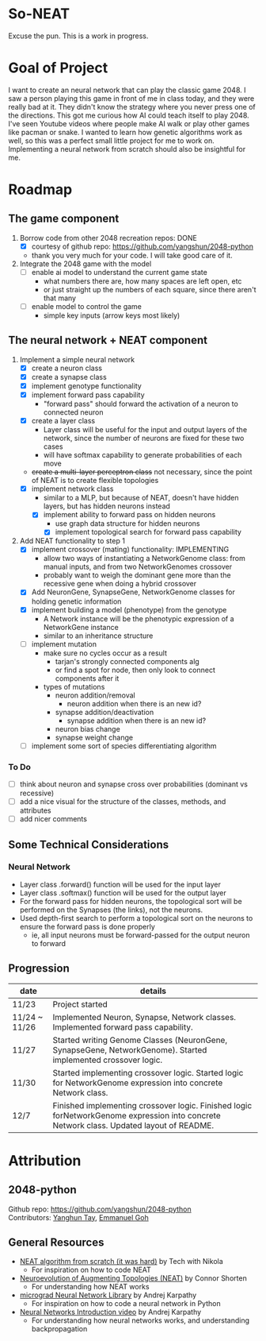 # So-NEAT 
Excuse the pun. This is a work in progress.

# Goal of Project
I want to create an neural network that can play the classic game 2048. I saw a
person playing this game in front of me in class today, and they were really
bad at it. They didn't know the strategy where you never press one of the directions.
This got me curious how AI could teach itself to play 2048. I've seen Youtube
videos where people make AI walk or play other games like pacman or snake. I wanted
to learn how genetic algorithms work as well, so this was a perfect small little
project for me to work on. Implementing a neural network from scratch should also
be insightful for me.

# Roadmap

## The game component
1. Borrow code from other 2048 recreation repos: DONE
    - [x] courtesy of github repo: https://github.com/yangshun/2048-python
    - thank you very much for your code. I will take good care of it.
2. Integrate the 2048 game with the model
    - [ ] enable ai model to understand the current game state
        - what numbers there are, how many spaces are left open, etc
        - or just straight up the numbers of each square, since there aren't that many 
    - [ ] enable model to control the game
        - simple key inputs (arrow keys most likely)

## The neural network + NEAT component
1. Implement a simple neural network
    - [x] create a neuron class
    - [x] create a synapse class
    - [x] implement genotype functionality
    - [x] implement forward pass capability
        - "forward pass" should forward the activation of a neuron to connected neuron
    - [x] create a layer class
        - Layer class will be useful for the input and output layers of the network, since the 
        number of neurons are fixed for these two cases
        - will have softmax capability to generate probabilities of each move
    - ~~create a multi-layer perceptron class~~ not necessary, since the point of
    NEAT is to create flexible topologies
    - [x] implement network class
        - similar to a MLP, but because of NEAT, doesn't have hidden layers, but
        has hidden neurons instead
        - [x] implement ability to forward pass on hidden neurons
            - use graph data structure for hidden neurons
            - [x] implement topological search for forward pass capability

2. Add NEAT functionality to step 1
    - [x] implement crossover (mating) functionality: IMPLEMENTING
        - allow two ways of instantiating a NetworkGenome class: from manual inputs, and from two NetworkGenomes crossover
        - probably want to weigh the dominant gene more than the recessive gene when doing a hybrid crossover
    - [x] Add NeuronGene, SynapseGene, NetworkGenome classes for holding genetic information
    - [x] implement building a model (phenotype) from the genotype
        - A Network instance will be the phenotypic expression of a NetworkGene instance
        - similar to an inheritance structure
    - [ ] implement mutation
        - make sure no cycles occur as a result
            - tarjan's strongly connected components alg
            - or find a spot for node, then only look to connect components after it
        - types of mutations
            - neuron addition/removal
                - neuron addition when there is an new id?
            - synapse addition/deactivation
                - synapse addition when there is an new id?
            - neuron bias change
            - synapse weight change
    - [ ] implement some sort of species differentiating algorithm

### To Do
- [ ] think about neuron and synapse cross over probabilities (dominant vs recessive)
- [ ] add a nice visual for the structure of the classes, methods, and attributes
- [ ] add nicer comments

## Some Technical Considerations
### Neural Network
- Layer class .forward() function will be used for the input layer
- Layer class .softmax() function will be used for the output layer
- For the forward pass for hidden neurons, the topological sort will be
performed on the Synapses (the links), not the neurons. 
- Used depth-first search to perform a topological sort on the neurons to ensure
the forward pass is done properly
    - ie, all input neurons must be forward-passed for the output neuron to forward



## Progression
| date | details |
| --- | --- |
| 11/23 | Project started |
| 11/24 ~ 11/26 | Implemented Neuron, Synapse, Network classes. Implemented forward pass capability. |
| 11/27 | Started writing Genome Classes (NeuronGene, SynapseGene, NetworkGenome). Started implemented crossover logic. | 
| 11/30 | Started implementing crossover logic. Started logic for NetworkGenome expression into concrete Network class. |
| 12/7 | Finished implementing crossover logic. Finished logic forNetworkGenome expression into concrete Network class. Updated layout of README. |

# Attribution

## 2048-python
Github repo: https://github.com/yangshun/2048-python<br>
Contributors: [Yanghun Tay](http://github.com/yangshun), [Emmanuel Goh](http://github.com/emman27)

## General Resources
- <a href = 'https://www.youtube.com/watch?v=lAjcH-hCusg'>NEAT algorithm from scratch (it was hard)</a> by Tech with Nikola
    - For inspiration on how to code NEAT
- <a href = 'https://www.youtube.com/watch?v=b3D8jPmcw-g'>Neuroevolution of Augmenting Topologies (NEAT)</a> by Connor Shorten
    - For understanding how NEAT works
- <a href = 'https://github.com/karpathy/micrograd/tree/master'>micrograd Neural Network Library</a> by Andrej Karpathy
    - For inspiration on how to code a neural network in Python
- <a href = 'https://www.youtube.com/watch?v=VMj-3S1tku0&t=8065s'>Neural Networks Introduction video</a> by Andrej Karpathy
    - For understanding how neural networks works, and understanding backpropagation